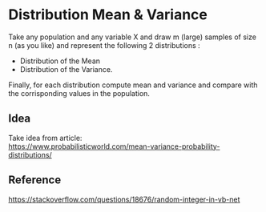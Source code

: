 <h1>Distribution Mean & Variance</h1>
Take any population and any variable X  and draw m (large) samples of size n (as you like) and represent the following 2 distributions : <br>
<ul>
<li>Distribution of the Mean
<li>Distribution of the Variance.
</ul>
Finally, for each distribution compute mean and variance and compare with the corrisponding values in the population.
<h2>Idea</h2>
Take idea from article:<br>
<a href="url">https://www.probabilisticworld.com/mean-variance-probability-distributions/</a>
<h2>Reference</h2>
<a href="url">https://stackoverflow.com/questions/18676/random-integer-in-vb-net</a>

